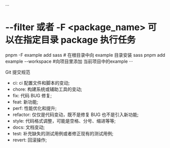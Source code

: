 ···

# --filter 或者 -F <package_name> 可以在指定目录 package 执行任务

pnpm -F example add sass # 在根目录中向 example 目录安装 sass
pnpm add example --workspace #向项目里添加 当前项目中的example
···

Git 提交规范

- ci: ci 配置文件和脚本的变动;
- chore: 构建系统或辅助工具的变动;
- fix: 代码 BUG 修复;
- feat: 新功能;
- perf: 性能优化和提升;
- refactor: 仅仅是代码变动，既不是修复 BUG 也不是引入新功能;
- style: 代码格式调整，可能是空格、分号、缩进等等;
- docs: 文档变动;
- test: 补充缺失的测试用例或者修正现有的测试用例;
- revert: 回滚操作;
